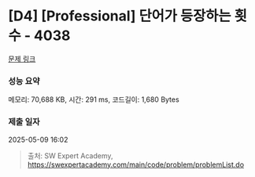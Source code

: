# [D4] [Professional] 단어가 등장하는 횟수 - 4038 

[문제 링크](https://swexpertacademy.com/main/code/problem/problemDetail.do?contestProbId=AWIoEJzarUwDFAWN) 

### 성능 요약

메모리: 70,688 KB, 시간: 291 ms, 코드길이: 1,680 Bytes

### 제출 일자

2025-05-09 16:02



> 출처: SW Expert Academy, https://swexpertacademy.com/main/code/problem/problemList.do